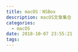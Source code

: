 ```yaml
---
title: macOS：NSBox
description: macOS文章集合
categories:
  - macOS
date: 2018-10-07 23:55:21
tags:
---
```





